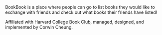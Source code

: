 BookBook is a place where people can go to list books they would like to exchange with friends and check out what books their friends have listed!

Affiliated with Harvard College Book Club, managed, designed, and implemented by Corwin Cheung.
